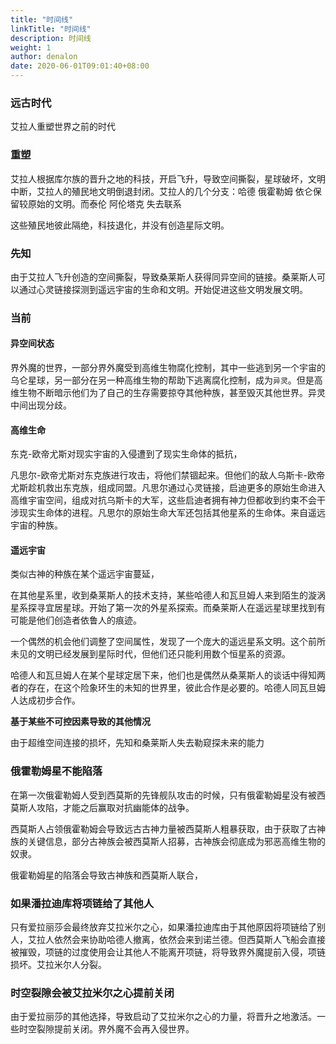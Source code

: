 ```yaml
---
title: "时间线"
linkTitle: "时间线"
description: 时间线
weight: 1
author: denalon
date: 2020-06-01T09:01:40+08:00
---
```



### 远古时代 

艾拉人重塑世界之前的时代

### 重塑

艾拉人根据库尔族的晋升之地的科技，开启飞升，导致空间撕裂，星球破坏，文明中断，艾拉人的殖民地文明倒退封闭。艾拉人的几个分支：哈德 俄霍勒姆 依仑保留较原始的文明。而泰伦 阿伦塔克 失去联系

这些殖民地彼此隔绝，科技退化，并没有创造星际文明。

### 先知

由于艾拉人飞升创造的空间撕裂，导致桑莱斯人获得同异空间的链接。桑莱斯人可以通过心灵链接探测到遥远宇宙的生命和文明。开始促进这些文明发展文明。


### 当前


#### 异空间状态

界外魔的世界，一部分界外魔受到高维生物腐化控制，其中一些逃到另一个宇宙的乌仑星球，另一部分在另一种高维生物的帮助下逃离腐化控制，成为`异灵`。但是高维生物不断暗示他们为了自己的生存需要掠夺其他种族，甚至毁灭其他世界。异灵中间出现分歧。

#### 高维生命

东克-欧帝尤斯对现实宇宙的入侵遭到了现实生命体的抵抗，

凡思尔-欧帝尤斯对东克族进行攻击，将他们禁锢起来。但他们的敌人乌斯卡-欧帝尤斯趁机救出东克族，组成同盟。凡思尔通过心灵链接，启迪更多的原始生命进入高维宇宙空间，组成对抗乌斯卡的大军，这些启迪者拥有神力但都收到约束不会干涉现实生命体的进程。凡思尔的原始生命大军还包括其他星系的生命体。来自遥远宇宙的种族。

#### 遥远宇宙

类似古神的种族在某个遥远宇宙蔓延，

在其他星系里，收到桑莱斯人的技术支持，某些哈德人和瓦旦姆人来到陌生的漩涡星系探寻宜居星球。开始了第一次的外星系探索。而桑莱斯人在遥远星球里找到有可能是他们创造者依鲁人的痕迹。

一个偶然的机会他们调整了空间属性，发现了一个庞大的遥远星系文明。这个前所未见的文明已经发展到星际时代，但他们还只能利用数个恒星系的资源。

哈德人和瓦旦姆人在某个星球定居下来，他们也是偶然从桑莱斯人的谈话中得知两者的存在，在这个险象环生的未知的世界里，彼此合作是必要的。哈德人同瓦旦姆人达成初步合作。


**基于某些不可控因素导致的其他情况**

由于超维空间连接的损坏，先知和桑莱斯人失去勒窥探未来的能力

### 俄霍勒姆星不能陷落

在第一次俄霍勒姆人受到西莫斯的先锋舰队攻击的时候，只有俄霍勒姆星没有被西莫斯人攻陷，才能之后赢取对抗幽能体的战争。

西莫斯人占领俄霍勒姆会导致远古古神力量被西莫斯人粗暴获取，由于获取了古神族的关键信息，部分古神族会被西莫斯人招募，古神族会彻底成为邪恶高维生物的奴隶。

俄霍勒姆星的陷落会导致古神族和西莫斯人联合，

### 如果潘拉迪库将项链给了其他人

只有爱拉丽莎会最终放弃艾拉米尔之心，如果潘拉迪库由于其他原因将项链给了别人，艾拉人依然会来协助哈德人撤离，依然会来到诺兰德。但西莫斯人飞船会直接被摧毁，项链的过度使用会让其他人不能离开项链，将导致界外魔提前入侵，项链损坏。艾拉米尔人分裂。


### 时空裂隙会被艾拉米尔之心提前关闭

由于爱拉丽莎的其他选择，导致启动了艾拉米尔之心的力量，将晋升之地激活。一些时空裂隙提前关闭。界外魔不会再入侵世界。

